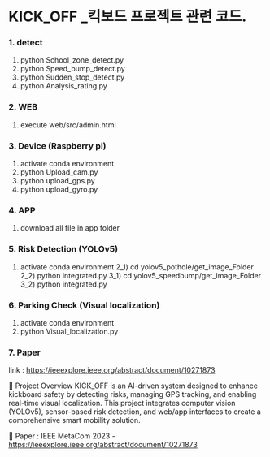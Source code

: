 # KICK_OFF _킥보드 프로젝트 관련 코드.

### 1. detect 
1) python School_zone_detect.py
2) python Speed_bump_detect.py
3) python Sudden_stop_detect.py
4) python Analysis_rating.py

### 2. WEB
1) execute web/src/admin.html

 
###  3. Device (Raspberry pi)
1) activate conda environment
2) python Upload_cam.py
3) python upload_gps.py
4) python upload_gyro.py

###  4. APP
1) download all file in app folder

###  5. Risk Detection (YOLOv5) 
1) activate conda environment
2_1) cd yolov5_pothole/get_image_Folder
2_2) python integrated.py
3_1) cd yolov5_speedbump/get_image_Folder
3_2) python integrated.py

###  6. Parking Check (Visual localization) 
1) activate conda environment
2) python Visual_localization.py


### 7. Paper
link : https://ieeexplore.ieee.org/abstract/document/10271873

📌 Project Overview
KICK_OFF is an AI-driven system designed to enhance kickboard safety by detecting risks, managing GPS tracking, and enabling real-time visual localization. This project integrates computer vision (YOLOv5), sensor-based risk detection, and web/app interfaces to create a comprehensive smart mobility solution.

📖 Paper :
IEEE MetaCom 2023 - https://ieeexplore.ieee.org/abstract/document/10271873

